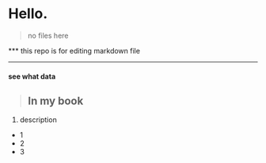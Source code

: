 # Hello. > no files here*** this repo is for editing markdown file---#### see what data > ## In my book1. description  * 1  * 2  * 3